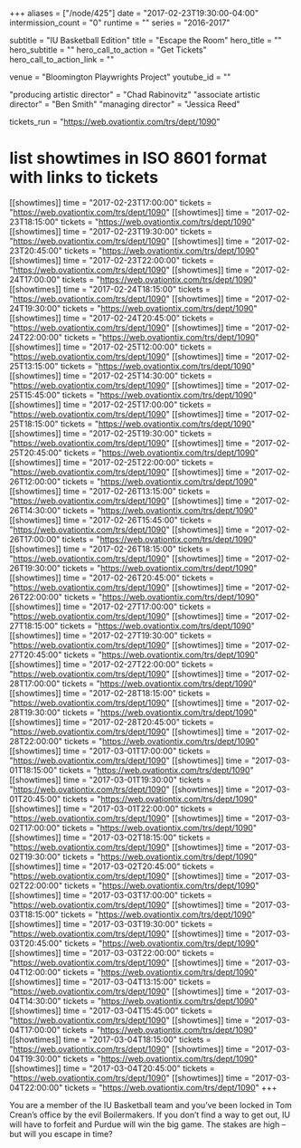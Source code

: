 +++
aliases = ["/node/425"]
date = "2017-02-23T19:30:00-04:00"
intermission_count = "0"
runtime = ""
series = "2016-2017"

subtitle = "IU Basketball Edition"
title = "Escape the Room"
hero_title = ""
hero_subtitle = ""
hero_call_to_action = "Get Tickets"
hero_call_to_action_link = ""

venue = "Bloomington Playwrights Project"
youtube_id = ""

"producing artistic director" = "Chad Rabinovitz"
"associate artistic director" = "Ben Smith"
"managing director" = "Jessica Reed"

tickets_run = "https://web.ovationtix.com/trs/dept/1090"

# list showtimes in ISO 8601 format with links to tickets
[[showtimes]]
    time = "2017-02-23T17:00:00"
    tickets = "https://web.ovationtix.com/trs/dept/1090"
[[showtimes]]
    time = "2017-02-23T18:15:00"
    tickets = "https://web.ovationtix.com/trs/dept/1090"
[[showtimes]]
    time = "2017-02-23T19:30:00"
    tickets = "https://web.ovationtix.com/trs/dept/1090"
[[showtimes]]
    time = "2017-02-23T20:45:00"
    tickets = "https://web.ovationtix.com/trs/dept/1090"
[[showtimes]]
    time = "2017-02-23T22:00:00"
    tickets = "https://web.ovationtix.com/trs/dept/1090"
[[showtimes]]
    time = "2017-02-24T17:00:00"
    tickets = "https://web.ovationtix.com/trs/dept/1090"
[[showtimes]]
    time = "2017-02-24T18:15:00"
    tickets = "https://web.ovationtix.com/trs/dept/1090"
[[showtimes]]
    time = "2017-02-24T19:30:00"
    tickets = "https://web.ovationtix.com/trs/dept/1090"
[[showtimes]]
    time = "2017-02-24T20:45:00"
    tickets = "https://web.ovationtix.com/trs/dept/1090"
[[showtimes]]
    time = "2017-02-24T22:00:00"
    tickets = "https://web.ovationtix.com/trs/dept/1090"
[[showtimes]]
    time = "2017-02-25T12:00:00"
    tickets = "https://web.ovationtix.com/trs/dept/1090"
[[showtimes]]
    time = "2017-02-25T13:15:00"
    tickets = "https://web.ovationtix.com/trs/dept/1090"
[[showtimes]]
    time = "2017-02-25T14:30:00"
    tickets = "https://web.ovationtix.com/trs/dept/1090"
[[showtimes]]
    time = "2017-02-25T15:45:00"
    tickets = "https://web.ovationtix.com/trs/dept/1090"
[[showtimes]]
    time = "2017-02-25T17:00:00"
    tickets = "https://web.ovationtix.com/trs/dept/1090"
[[showtimes]]
    time = "2017-02-25T18:15:00"
    tickets = "https://web.ovationtix.com/trs/dept/1090"
[[showtimes]]
    time = "2017-02-25T19:30:00"
    tickets = "https://web.ovationtix.com/trs/dept/1090"
[[showtimes]]
    time = "2017-02-25T20:45:00"
    tickets = "https://web.ovationtix.com/trs/dept/1090"
[[showtimes]]
    time = "2017-02-25T22:00:00"
    tickets = "https://web.ovationtix.com/trs/dept/1090"
[[showtimes]]
    time = "2017-02-26T12:00:00"
    tickets = "https://web.ovationtix.com/trs/dept/1090"
[[showtimes]]
    time = "2017-02-26T13:15:00"
    tickets = "https://web.ovationtix.com/trs/dept/1090"
[[showtimes]]
    time = "2017-02-26T14:30:00"
    tickets = "https://web.ovationtix.com/trs/dept/1090"
[[showtimes]]
    time = "2017-02-26T15:45:00"
    tickets = "https://web.ovationtix.com/trs/dept/1090"
[[showtimes]]
    time = "2017-02-26T17:00:00"
    tickets = "https://web.ovationtix.com/trs/dept/1090"
[[showtimes]]
    time = "2017-02-26T18:15:00"
    tickets = "https://web.ovationtix.com/trs/dept/1090"
[[showtimes]]
    time = "2017-02-26T19:30:00"
    tickets = "https://web.ovationtix.com/trs/dept/1090"
[[showtimes]]
    time = "2017-02-26T20:45:00"
    tickets = "https://web.ovationtix.com/trs/dept/1090"
[[showtimes]]
    time = "2017-02-26T22:00:00"
    tickets = "https://web.ovationtix.com/trs/dept/1090"
[[showtimes]]
    time = "2017-02-27T17:00:00"
    tickets = "https://web.ovationtix.com/trs/dept/1090"
[[showtimes]]
    time = "2017-02-27T18:15:00"
    tickets = "https://web.ovationtix.com/trs/dept/1090"
[[showtimes]]
    time = "2017-02-27T19:30:00"
    tickets = "https://web.ovationtix.com/trs/dept/1090"
[[showtimes]]
    time = "2017-02-27T20:45:00"
    tickets = "https://web.ovationtix.com/trs/dept/1090"
[[showtimes]]
    time = "2017-02-27T22:00:00"
    tickets = "https://web.ovationtix.com/trs/dept/1090"
[[showtimes]]
    time = "2017-02-28T17:00:00"
    tickets = "https://web.ovationtix.com/trs/dept/1090"
[[showtimes]]
    time = "2017-02-28T18:15:00"
    tickets = "https://web.ovationtix.com/trs/dept/1090"
[[showtimes]]
    time = "2017-02-28T19:30:00"
    tickets = "https://web.ovationtix.com/trs/dept/1090"
[[showtimes]]
    time = "2017-02-28T20:45:00"
    tickets = "https://web.ovationtix.com/trs/dept/1090"
[[showtimes]]
    time = "2017-02-28T22:00:00"
    tickets = "https://web.ovationtix.com/trs/dept/1090"
[[showtimes]]
    time = "2017-03-01T17:00:00"
    tickets = "https://web.ovationtix.com/trs/dept/1090"
[[showtimes]]
    time = "2017-03-01T18:15:00"
    tickets = "https://web.ovationtix.com/trs/dept/1090"
[[showtimes]]
    time = "2017-03-01T19:30:00"
    tickets = "https://web.ovationtix.com/trs/dept/1090"
[[showtimes]]
    time = "2017-03-01T20:45:00"
    tickets = "https://web.ovationtix.com/trs/dept/1090"
[[showtimes]]
    time = "2017-03-01T22:00:00"
    tickets = "https://web.ovationtix.com/trs/dept/1090"
[[showtimes]]
    time = "2017-03-02T17:00:00"
    tickets = "https://web.ovationtix.com/trs/dept/1090"
[[showtimes]]
    time = "2017-03-02T18:15:00"
    tickets = "https://web.ovationtix.com/trs/dept/1090"
[[showtimes]]
    time = "2017-03-02T19:30:00"
    tickets = "https://web.ovationtix.com/trs/dept/1090"
[[showtimes]]
    time = "2017-03-02T20:45:00"
    tickets = "https://web.ovationtix.com/trs/dept/1090"
[[showtimes]]
    time = "2017-03-02T22:00:00"
    tickets = "https://web.ovationtix.com/trs/dept/1090"
[[showtimes]]
    time = "2017-03-03T17:00:00"
    tickets = "https://web.ovationtix.com/trs/dept/1090"
[[showtimes]]
    time = "2017-03-03T18:15:00"
    tickets = "https://web.ovationtix.com/trs/dept/1090"
[[showtimes]]
    time = "2017-03-03T19:30:00"
    tickets = "https://web.ovationtix.com/trs/dept/1090"
[[showtimes]]
    time = "2017-03-03T20:45:00"
    tickets = "https://web.ovationtix.com/trs/dept/1090"
[[showtimes]]
    time = "2017-03-03T22:00:00"
    tickets = "https://web.ovationtix.com/trs/dept/1090"
[[showtimes]]
    time = "2017-03-04T12:00:00"
    tickets = "https://web.ovationtix.com/trs/dept/1090"
[[showtimes]]
    time = "2017-03-04T13:15:00"
    tickets = "https://web.ovationtix.com/trs/dept/1090"
[[showtimes]]
    time = "2017-03-04T14:30:00"
    tickets = "https://web.ovationtix.com/trs/dept/1090"
[[showtimes]]
    time = "2017-03-04T15:45:00"
    tickets = "https://web.ovationtix.com/trs/dept/1090"
[[showtimes]]
    time = "2017-03-04T17:00:00"
    tickets = "https://web.ovationtix.com/trs/dept/1090"
[[showtimes]]
    time = "2017-03-04T18:15:00"
    tickets = "https://web.ovationtix.com/trs/dept/1090"
[[showtimes]]
    time = "2017-03-04T19:30:00"
    tickets = "https://web.ovationtix.com/trs/dept/1090"
[[showtimes]]
    time = "2017-03-04T20:45:00"
    tickets = "https://web.ovationtix.com/trs/dept/1090"
[[showtimes]]
    time = "2017-03-04T22:00:00"
    tickets = "https://web.ovationtix.com/trs/dept/1090"
+++

You are a member of the IU Basketball team and you’ve been locked in Tom Crean’s office by the evil Boilermakers. If you don’t find a way to get out, IU will have to forfeit and Purdue will win the big game. The stakes are high – but will you escape in time?
